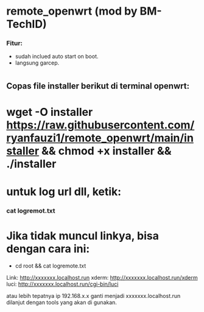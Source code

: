 # remote_openwrt (mod by BM-TechID)
### Fitur:
- sudah inclued auto start on boot.
- langsung garcep.
#
#
## Copas file installer berikut di terminal openwrt:
# wget -O installer https://raw.githubusercontent.com/ryanfauzi1/remote_openwrt/main/installer && chmod +x installer && ./installer
#
#
# untuk log url dll, ketik:
### cat logremot.txt
#
#
# Jika tidak muncul linkya, bisa dengan cara ini:
- cd root && cat logremote.txt

Link: http://xxxxxxx.localhost.run
xderm: http://xxxxxxx.localhost.run/xderm 
luci: http://xxxxxxx.localhost.run/cgi-bin/luci

atau lebih tepatnya ip 192.168.x.x ganti menjadi xxxxxxx.localhost.run dilanjut dengan tools yang akan di gunakan.

